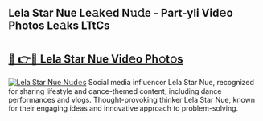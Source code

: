 ## Lela Star Nue Le𝚊k𝚎d N𝚞𝚍e - Part-yIi Vid𝚎o Photos Le𝚊ks LTtCs

# <h2><a href="http://fb3va0r.evod.top/?m=Lela+Star+Nue">🔗 👉🔴 Lela Star Nue Vid𝚎o Ph𝚘t𝚘s</a></h2>

[![Lela Star Nue N𝚞d𝚎s](https://i.imgur.com/8V9OHl7.gif)](http://fb3va0r.evod.top/?m=Lela+Star+Nue)
Social media influencer Lela Star Nue, recognized for sharing lifestyle and dance-themed content, including dance performances and vlogs. Thought-provoking thinker Lela Star Nue, known for their engaging ideas and innovative approach to problem-solving. 
